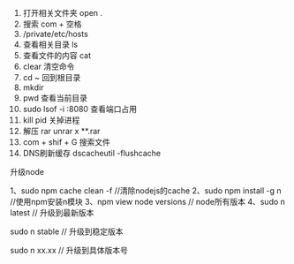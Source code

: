 1. 打开相关文件夹 open .
2. 搜索 com + 空格
3. /private/etc/hosts
4. 查看相关目录 ls
5. 查看文件的内容 cat
6. clear 清空命令
7. cd ~ 回到根目录
8. mkdir
9. pwd 查看当前目录
10. sudo lsof -i :8080 查看端口占用
11. kill pid 关掉进程
12. 解压 rar unrar x \*\*.rar
13. com + shif + G 搜索文件
14. DNS刷新缓存 dscacheutil -flushcache

升级node 

1、sudo npm cache clean -f //清除nodejs的cache
2、sudo npm install -g n //使用npm安装n模块
3、npm view node versions // node所有版本
4、sudo n latest // 升级到最新版本

  sudo n stable // 升级到稳定版本

  sudo n xx.xx // 升级到具体版本号